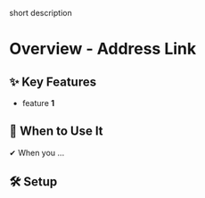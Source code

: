 short description

# Overview - Address Link

## ✨ Key Features

- feature **1**

## 📌 When to Use It

✔ When you ...

## 🛠️ Setup
